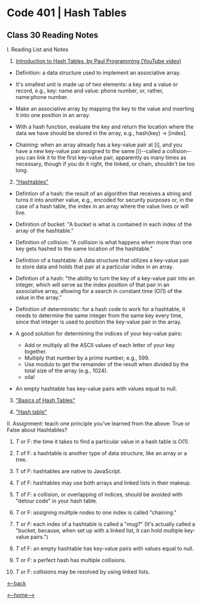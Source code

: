 # Code 401 | Hash Tables

## Class 30 Reading Notes

I. Reading List and Notes

1. [Introduction to Hash Tables, by Paul Programming (YouTube video)]("https://www.youtube.com/watch?v=MfhjkfocRR0")

- Definition: a data structure used to implement an associative array.

- It's smallest unit is made up of two elements: a key and a value or record, e.g., key: name and value: phone number, or, rather, name:phone number.

- Make an associative array by mapping the key to the value and inserting it into one position in an array.

- With a hash function, evaluate the key and return the location where the data we have should be stored in the array, e.g., hash(key) -> [index].

- Chaining: when an array already has a key-value pair at [i], and you have a new key-value pair assigned to the same [i]--called a collision--you can link it to the first key-value pair, apparently as many times as necessary, though if you do it right, the linked, or chain, shouldn't be too long.

2. ["Hashtables"]("https://codefellows.github.io/common_curriculum/data_structures_and_algorithms/Code_401/class-30/resources/Hashtables.html")

- Defintion of a hash: the result of an algorithm that receives a string and turns it into another value, e.g., encoded for security purposes or, in the case of a hash table, the index in an array where the value lives or will live.

- Definition of bucket: "A bucket is what is contained in each index of the array of the hashtable."

- Definition of collision: "A collision is what happens when more than one key gets hashed to the same location of the hashtable."

- Definition of a hashtable: A data structure that utilizes a key-value pair to store data and holds that pair at a particular index in an array.

- Defintion of a hash: "the ability to turn the key of a key-value pair into an integer, which will serve as the index position of that pair in an associative array, allowing for a search in constant time (O(1) of the value in the array."

- Definition of deterministic: for a hash code to work for a hashtable, it needs to determine the same integer from the same key every time, since that integer is used to position the key-value pair in the array.

- A good solution for determining the indices of your key-value pairs:

  - Add or multiply all the ASCII values of each letter of your key together.
  - Multiply that number by a prime number, e.g., 599.
  - Use modulo to get the remainder of the result when divided by the total size of the array (e.g., 1024).
  - oila!

- An empty hashtable has key-value pairs with values equal to null.



3. ["Basics of Hash Tables"](https://www.hackerearth.com/practice/data-structures/hash-tables/basics-of-hash-tables/tutorial/)

4. ["Hash table"]("https://en.wikipedia.org/wiki/Hash_table")

II. Assignment: teach one principle you've learned from the above: True or False about Hashtables?

1. *T* or F: the time it takes to find a particular value in a hash table is O(1).

2. *T* of F: a hashtable is another type of data structure, like an array or a tree.

3. T of *F*: hashtables are native to JavaScript.

4. *T* of F: hashtables may use both arrays and linked lists in their makeup.

5. T of *F*: a collision, or overlapping of indices, should be avoided with "detour code" in your hash table.

6. *T* or F: assigning mulitple nodes to one index is called "chaining."

7. T or *F*: each index of a hashtable is called a "mug?" (It's actually called a "bucket, because, when set up with a linked list, it can hold multiple key-value pairs.")

8. *T* of F: an empty hashtable has key-value pairs with values equal to null.

9. T or *F*: a perfect hash has multiple collisions.

10. *T* or F: collisions may be resolved by using linked lists.

[<--back](401week6.md)

[<--home-->](../../README.md)
